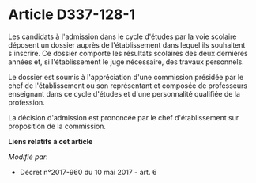 # Article D337-128-1

Les candidats à l'admission dans le cycle d'études par la voie scolaire déposent un dossier auprès de l'établissement dans
lequel ils souhaitent s'inscrire. Ce dossier comporte les résultats scolaires des deux dernières années et, si
l'établissement le juge nécessaire, des travaux personnels.

Le dossier est soumis à l'appréciation d'une commission présidée par le chef de l'établissement ou son représentant et
composée de professeurs enseignant dans ce cycle d'études et d'une personnalité qualifiée de la profession.

La décision d'admission est prononcée par le chef d'établissement sur proposition de la commission.

**Liens relatifs à cet article**

_Modifié par_:

  - Décret n°2017-960 du 10 mai 2017 - art. 6
